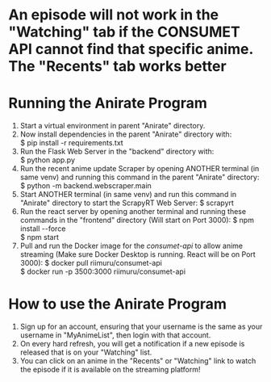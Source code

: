 # **An episode will not work in the "Watching" tab if the CONSUMET API cannot find that specific anime. The "Recents" tab works better**

# Running the Anirate Program
1. Start a virtual environment in parent "Anirate" directory.
2. Now install dependencies in the parent "Anirate" directory with:  
    $ pip install -r requirements.txt
3. Run the Flask Web Server in the "backend" directory with:  
    $ python app.py
4. Run the recent anime update Scraper by opening ANOTHER terminal (in same venv) and running this command in the parent "Anirate" directory:  
    $ python -m backend.webscraper.main
5. Start ANOTHER terminal (in same venv) and run this command in "Anirate" directory to start the ScrapyRT Web Server:
    $ scrapyrt  
5. Run the react server by opening another terminal and running these commands in the "frontend" directory (Will start on Port 3000):
    $ npm install --force  
    $ npm start  
6. Pull and run the Docker image for the *consumet-api* to allow anime streaming (Make sure Docker Desktop is running. React will be on Port 3000):
    $ docker pull riimuru/consumet-api  
    $ docker run -p 3500:3000 riimuru/consumet-api  

# How to use the Anirate Program
1. Sign up for an account, ensuring that your username is the same as your username in "MyAnimeList", then login with that account.
2. On every hard refresh, you will get a notification if a new episode is released that is on your "Watching" list.
3. You can click on an anime in the "Recents" or "Watching" link to watch the episode if it is available on the streaming platform!